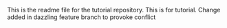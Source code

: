 This is the readme file for the tutorial repository.
This is for tutorial.
Change added in dazzling feature branch to provoke conflict

